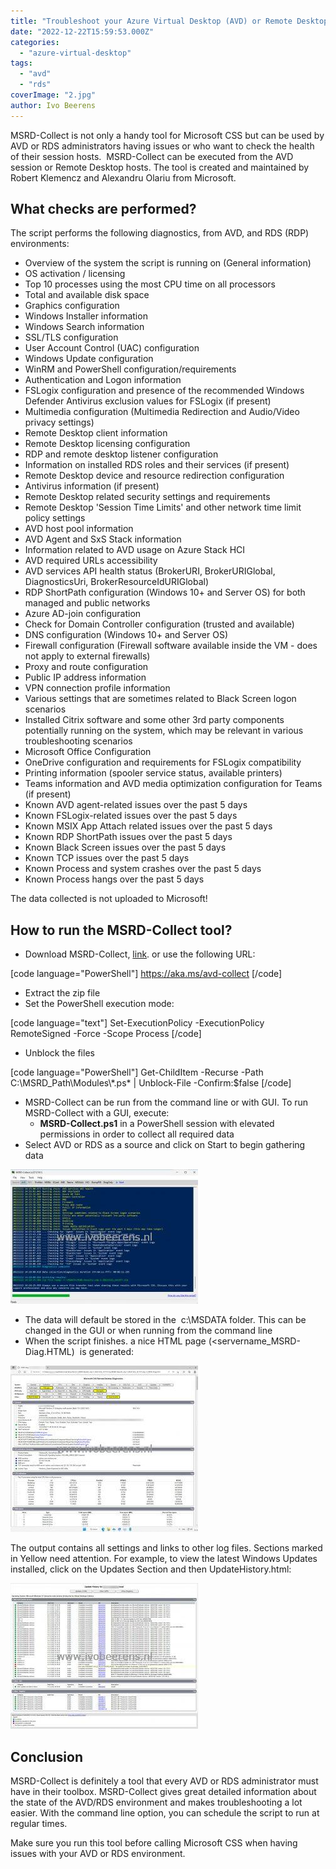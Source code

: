```yaml
---
title: "Troubleshoot your Azure Virtual Desktop (AVD) or Remote Desktop Environment with the MSRD-Collect tool"
date: "2022-12-22T15:59:53.000Z"
categories: 
  - "azure-virtual-desktop"
tags: 
  - "avd"
  - "rds"
coverImage: "2.jpg"
author: Ivo Beerens
---
```


MSRD-Collect is not only a handy tool for Microsoft CSS but can be used by AVD or RDS administrators having issues or who want to check the health of their session hosts.  MSRD-Collect can be executed from the AVD session or Remote Desktop hosts. The tool is created and maintained by Robert Klemencz and Alexandru Olariu from Microsoft.

## What checks are performed?

The script performs the following diagnostics, from AVD, and RDS (RDP) environments:

- Overview of the system the script is running on (General information)
- OS activation / licensing
- Top 10 processes using the most CPU time on all processors
- Total and available disk space
- Graphics configuration
- Windows Installer information
- Windows Search information
- SSL/TLS configuration
- User Account Control (UAC) configuration
- Windows Update configuration
- WinRM and PowerShell configuration/requirements
- Authentication and Logon information
- FSLogix configuration and presence of the recommended Windows Defender Antivirus exclusion values for FSLogix (if present)
- Multimedia configuration (Multimedia Redirection and Audio/Video privacy settings)
- Remote Desktop client information
- Remote Desktop licensing configuration
- RDP and remote desktop listener configuration
- Information on installed RDS roles and their services (if present)
- Remote Desktop device and resource redirection configuration
- Antivirus information (if present)
- Remote Desktop related security settings and requirements
- Remote Desktop 'Session Time Limits' and other network time limit policy settings
- AVD host pool information
- AVD Agent and SxS Stack information
- Information related to AVD usage on Azure Stack HCI
- AVD required URLs accessibility
- AVD services API health status (BrokerURI, BrokerURIGlobal, DiagnosticsUri, BrokerResourceIdURIGlobal)
- RDP ShortPath configuration (Windows 10+ and Server OS) for both managed and public networks
- Azure AD-join configuration
- Check for Domain Controller configuration (trusted and available)
- DNS configuration (Windows 10+ and Server OS)
- Firewall configuration (Firewall software available inside the VM - does not apply to external firewalls)
- Proxy and route configuration
- Public IP address information
- VPN connection profile information
- Various settings that are sometimes related to Black Screen logon scenarios
- Installed Citrix software and some other 3rd party components potentially running on the system, which may be relevant in various troubleshooting scenarios
- Microsoft Office Configuration
- OneDrive configuration and requirements for FSLogix compatibility
- Printing information (spooler service status, available printers)
- Teams information and AVD media optimization configuration for Teams (if present)
- Known AVD agent-related issues over the past 5 days
- Known FSLogix-related issues over the past 5 days
- Known MSIX App Attach related issues over the past 5 days
- Known RDP ShortPath issues over the past 5 days
- Known Black Screen issues over the past 5 days
- Known TCP issues over the past 5 days
- Known Process and system crashes over the past 5 days
- Known Process hangs over the past 5 days

The data collected is not uploaded to Microsoft!

## **How to run the MSRD-Collect tool?**

- Download MSRD-Collect, [link](https://t.co/gVAK4kv0NH). or use the following URL:

\[code language="PowerShell"\] https://aka.ms/avd-collect \[/code\]

- Extract the zip file
- Set the PowerShell execution mode:

\[code language="text"\] Set-ExecutionPolicy -ExecutionPolicy RemoteSigned -Force -Scope Process \[/code\]

- Unblock the files

\[code language="PowerShell"\] Get-ChildItem -Recurse -Path C:\\MSRD\_Path\\Modules\\\*.ps\* | Unblock-File -Confirm:$false \[/code\]

- MSRD-Collect can be run from the command line or with GUI. To run MSRD-Collect with a GUI, execute:
    - **MSRD-Collect.ps1** in a PowerShell session with elevated permissions in order to collect all required data
- Select AVD or RDS as a source and click on Start to begin gathering data

[![](images/1-1-300x215.jpg)](images/1-1.jpg)

- The data will default be stored in the  c:\\MSDATA folder. This can be changed in the GUI or when running from the command line
- When the script finishes. a nice HTML page (<servername\_MSRD-Diag.HTML)  is generated:

[![](images/2-300x266.jpg)](images/2.jpg)

The output contains all settings and links to other log files. Sections marked in Yellow need attention. For example, to view the latest Windows Updates installed, click on the Updates Section and then UpdateHistory.html:

[![](images/WindowsUpdate-300x233.jpg)](images/WindowsUpdate.jpg)

## Conclusion

MSRD-Collect is definitely a tool that every AVD or RDS administrator must have in their toolbox. MSRD-Collect gives great detailed information about the state of the AVD/RDS environment and makes troubleshooting a lot easier. With the command line option, you can schedule the script to run at regular times.

Make sure you run this tool before calling Microsoft CSS when having issues with your AVD or RDS environment.



